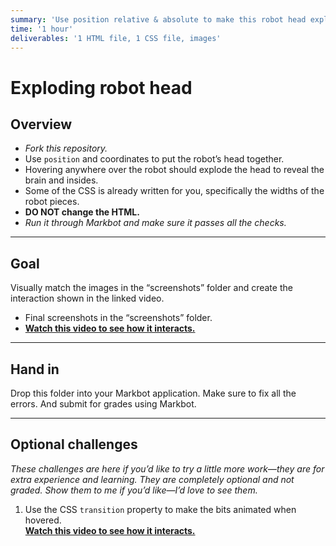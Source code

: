 ```yaml
---
summary: 'Use position relative & absolute to make this robot head explode when hovered.'
time: '1 hour'
deliverables: '1 HTML file, 1 CSS file, images'
---
```


# Exploding robot head

## Overview

- *Fork this repository.*
- Use `position` and coordinates to put the robot’s head together.
- Hovering anywhere over the robot should explode the head to reveal the brain and insides.
- Some of the CSS is already written for you, specifically the widths of the robot pieces.
- **DO NOT change the HTML.**
- *Run it through Markbot and make sure it passes all the checks.*

---

## Goal

Visually match the images in the “screenshots” folder and create the interaction shown in the linked video.

- Final screenshots in the “screenshots” folder.
- [**Watch this video to see how it interacts.**](https://videos.learntheweb.courses/playlists/web-dev-1/robot-no-transitions.mp4)

---

## Hand in

Drop this folder into your Markbot application. Make sure to fix all the errors. And submit for grades using Markbot.

---

## Optional challenges

*These challenges are here if you’d like to try a little more work—they are for extra experience and learning. They are completely optional and not graded. Show them to me if you’d like—I’d love to see them.*

1. Use the CSS `transition` property to make the bits animated when hovered.
  <br>[**Watch this video to see how it interacts.**](https://videos.learntheweb.courses/playlists/web-dev-1/robot-transitions.mp4)
